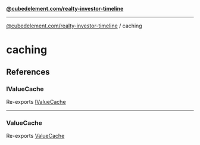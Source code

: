 [**@cubedelement.com/realty-investor-timeline**](../index.md)

---

[@cubedelement.com/realty-investor-timeline](../modules.md) / caching

# caching

## References

### IValueCache

Re-exports [IValueCache](value-cache/interfaces/IValueCache.md)

---

### ValueCache

Re-exports [ValueCache](value-cache/classes/ValueCache.md)
